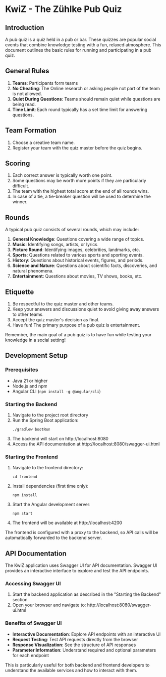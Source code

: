 # KwiZ - The Zühlke Pub Quiz

## Introduction
A pub quiz is a quiz held in a pub or bar. These quizzes are popular social events that combine knowledge testing with a fun, relaxed atmosphere. This document outlines the basic rules for running and participating in a pub quiz.

## General Rules
1. **Teams**: Participants form teams
2. **No Cheating**: The Online research or asking people not part of the team is not allowed.
3. **Quiet During Questions**: Teams should remain quiet while questions are being read.
4. **Time Limit**: Each round typically has a set time limit for answering questions.

## Team Formation
1. Choose a creative team name.
2. Register your team with the quiz master before the quiz begins.

## Scoring
1. Each correct answer is typically worth one point.
2. Some questions may be worth more points if they are particularly difficult.
3. The team with the highest total score at the end of all rounds wins.
4. In case of a tie, a tie-breaker question will be used to determine the winner.

## Rounds
A typical pub quiz consists of several rounds, which may include:
1. **General Knowledge**: Questions covering a wide range of topics.
2. **Music**: Identifying songs, artists, or lyrics.
3. **Picture Round**: Identifying images, celebrities, landmarks, etc.
4. **Sports**: Questions related to various sports and sporting events.
5. **History**: Questions about historical events, figures, and periods.
6. **Science and Nature**: Questions about scientific facts, discoveries, and natural phenomena.
7. **Entertainment**: Questions about movies, TV shows, books, etc.

## Etiquette
1. Be respectful to the quiz master and other teams.
2. Keep your answers and discussions quiet to avoid giving away answers to other teams.
3. Accept the quiz master's decision as final.
4. Have fun! The primary purpose of a pub quiz is entertainment.

Remember, the main goal of a pub quiz is to have fun while testing your knowledge in a social setting!

## Development Setup

### Prerequisites
- Java 21 or higher
- Node.js and npm
- Angular CLI (`npm install -g @angular/cli`)

### Starting the Backend
1. Navigate to the project root directory
2. Run the Spring Boot application:
   ```
   ./gradlew bootRun
   ```
3. The backend will start on http://localhost:8080
4. Access the API documentation at http://localhost:8080/swagger-ui.html

### Starting the Frontend
1. Navigate to the frontend directory:
   ```
   cd frontend
   ```
2. Install dependencies (first time only):
   ```
   npm install
   ```
3. Start the Angular development server:
   ```
   npm start
   ```
4. The frontend will be available at http://localhost:4200

The frontend is configured with a proxy to the backend, so API calls will be automatically forwarded to the backend server.

## API Documentation

The KwiZ application uses Swagger UI for API documentation. Swagger UI provides an interactive interface to explore and test the API endpoints.

### Accessing Swagger UI

1. Start the backend application as described in the "Starting the Backend" section
2. Open your browser and navigate to: http://localhost:8080/swagger-ui.html

### Benefits of Swagger UI

- **Interactive Documentation**: Explore API endpoints with an interactive UI
- **Request Testing**: Test API requests directly from the browser
- **Response Visualization**: See the structure of API responses
- **Parameter Information**: Understand required and optional parameters for each endpoint

This is particularly useful for both backend and frontend developers to understand the available services and how to interact with them.

